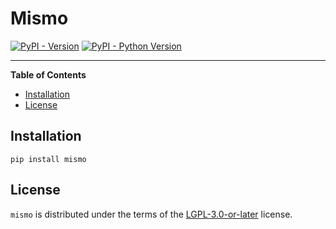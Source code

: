 # Mismo

[![PyPI - Version](https://img.shields.io/pypi/v/mismo.svg)](https://pypi.org/project/mismo)
[![PyPI - Python Version](https://img.shields.io/pypi/pyversions/mismo.svg)](https://pypi.org/project/mismo)

-----

**Table of Contents**

- [Installation](#installation)
- [License](#license)

## Installation

```console
pip install mismo
```

## License

`mismo` is distributed under the terms of the [LGPL-3.0-or-later](https://spdx.org/licenses/LGPL-3.0-or-later.html) license.

